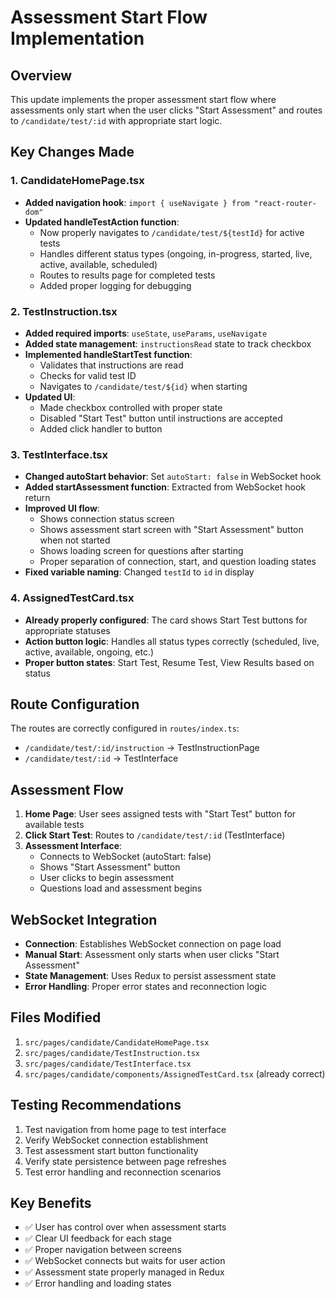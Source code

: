 # Assessment Start Flow Implementation

## Overview

This update implements the proper assessment start flow where assessments only start when the user clicks "Start Assessment" and routes to `/candidate/test/:id` with appropriate start logic.

## Key Changes Made

### 1. CandidateHomePage.tsx

- **Added navigation hook**: `import { useNavigate } from "react-router-dom"`
- **Updated handleTestAction function**:
  - Now properly navigates to `/candidate/test/${testId}` for active tests
  - Handles different status types (ongoing, in-progress, started, live, active, available, scheduled)
  - Routes to results page for completed tests
  - Added proper logging for debugging

### 2. TestInstruction.tsx

- **Added required imports**: `useState`, `useParams`, `useNavigate`
- **Added state management**: `instructionsRead` state to track checkbox
- **Implemented handleStartTest function**:
  - Validates that instructions are read
  - Checks for valid test ID
  - Navigates to `/candidate/test/${id}` when starting
- **Updated UI**:
  - Made checkbox controlled with proper state
  - Disabled "Start Test" button until instructions are accepted
  - Added click handler to button

### 3. TestInterface.tsx

- **Changed autoStart behavior**: Set `autoStart: false` in WebSocket hook
- **Added startAssessment function**: Extracted from WebSocket hook return
- **Improved UI flow**:
  - Shows connection status screen
  - Shows assessment start screen with "Start Assessment" button when not started
  - Shows loading screen for questions after starting
  - Proper separation of connection, start, and question loading states
- **Fixed variable naming**: Changed `testId` to `id` in display

### 4. AssignedTestCard.tsx

- **Already properly configured**: The card shows Start Test buttons for appropriate statuses
- **Action button logic**: Handles all status types correctly (scheduled, live, active, available, ongoing, etc.)
- **Proper button states**: Start Test, Resume Test, View Results based on status

## Route Configuration

The routes are correctly configured in `routes/index.ts`:

- `/candidate/test/:id/instruction` → TestInstructionPage
- `/candidate/test/:id` → TestInterface

## Assessment Flow

1. **Home Page**: User sees assigned tests with "Start Test" button for available tests
2. **Click Start Test**: Routes to `/candidate/test/:id` (TestInterface)
3. **Assessment Interface**:
   - Connects to WebSocket (autoStart: false)
   - Shows "Start Assessment" button
   - User clicks to begin assessment
   - Questions load and assessment begins

## WebSocket Integration

- **Connection**: Establishes WebSocket connection on page load
- **Manual Start**: Assessment only starts when user clicks "Start Assessment"
- **State Management**: Uses Redux to persist assessment state
- **Error Handling**: Proper error states and reconnection logic

## Files Modified

1. `src/pages/candidate/CandidateHomePage.tsx`
2. `src/pages/candidate/TestInstruction.tsx`
3. `src/pages/candidate/TestInterface.tsx`
4. `src/pages/candidate/components/AssignedTestCard.tsx` (already correct)

## Testing Recommendations

1. Test navigation from home page to test interface
2. Verify WebSocket connection establishment
3. Test assessment start button functionality
4. Verify state persistence between page refreshes
5. Test error handling and reconnection scenarios

## Key Benefits

- ✅ User has control over when assessment starts
- ✅ Clear UI feedback for each stage
- ✅ Proper navigation between screens
- ✅ WebSocket connects but waits for user action
- ✅ Assessment state properly managed in Redux
- ✅ Error handling and loading states

